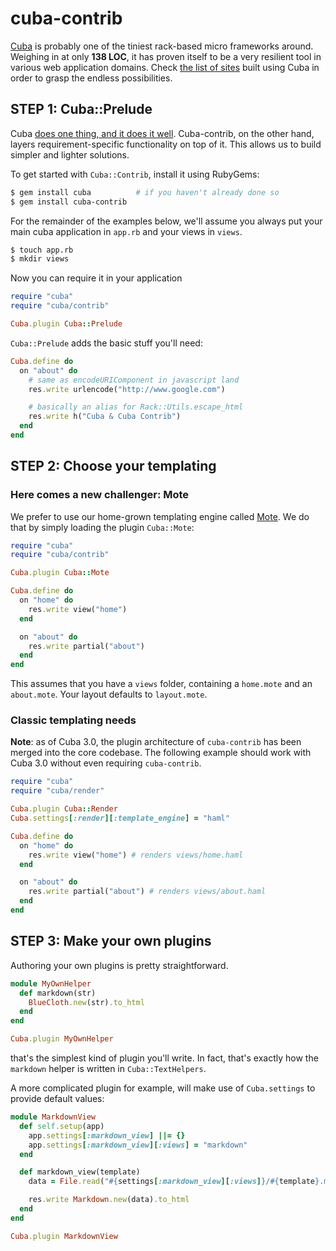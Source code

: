 # cuba-contrib

[Cuba][cuba] is probably one of the tiniest rack-based micro
frameworks around. Weighing in at only __138 LOC__, it has proven
itself to be a very resilient tool in various web application domains.
Check [the list of sites][cuba] built using Cuba in order to
grasp the endless possibilities.

## STEP 1: Cuba::Prelude

Cuba [does one thing, and it does it well][unix]. Cuba-contrib, on
the other hand, layers requirement-specific functionality on
top of it. This allows us to build simpler and lighter solutions.

To get started with `Cuba::Contrib`, install it using RubyGems:

``` bash
$ gem install cuba          # if you haven't already done so
$ gem install cuba-contrib
```

For the remainder of the examples below, we'll assume you
always put your main cuba application in `app.rb` and your
views in `views`.

``` bash
$ touch app.rb
$ mkdir views
```

Now you can require it in your application

``` ruby
require "cuba"
require "cuba/contrib"

Cuba.plugin Cuba::Prelude
```

`Cuba::Prelude` adds the basic stuff you'll need:

``` ruby
Cuba.define do
  on "about" do
    # same as encodeURIComponent in javascript land
    res.write urlencode("http://www.google.com")

    # basically an alias for Rack::Utils.escape_html
    res.write h("Cuba & Cuba Contrib")
  end
end
```

## STEP 2: Choose your templating

### Here comes a new challenger: Mote

We prefer to use our home-grown templating engine called
[Mote][mote]. We do that by simply loading the plugin `Cuba::Mote`:

``` ruby
require "cuba"
require "cuba/contrib"

Cuba.plugin Cuba::Mote

Cuba.define do
  on "home" do
    res.write view("home")
  end

  on "about" do
    res.write partial("about")
  end
end
```

This assumes that you have a `views` folder, containing a `home.mote`
and an `about.mote`. Your layout defaults to `layout.mote`.

### Classic templating needs

**Note**: as of Cuba 3.0, the plugin architecture of `cuba-contrib` has
been merged into the core codebase. The following example should work with
Cuba 3.0 without even requiring `cuba-contrib`.

``` ruby
require "cuba"
require "cuba/render"

Cuba.plugin Cuba::Render
Cuba.settings[:render][:template_engine] = "haml"

Cuba.define do
  on "home" do
    res.write view("home") # renders views/home.haml
  end

  on "about" do
    res.write partial("about") # renders views/about.haml
  end
end
```

## STEP 3: Make your own plugins

Authoring your own plugins is pretty straightforward.

``` ruby
module MyOwnHelper
  def markdown(str)
    BlueCloth.new(str).to_html
  end
end

Cuba.plugin MyOwnHelper
```

that's the simplest kind of plugin you'll write. In fact,
that's exactly how the `markdown` helper is written in
`Cuba::TextHelpers`.

A more complicated plugin for example, will make use of
`Cuba.settings` to provide default values:

``` ruby
module MarkdownView
  def self.setup(app)
    app.settings[:markdown_view] ||= {}
    app.settings[:markdown_view][:views] = "markdown"
  end

  def markdown_view(template)
    data = File.read("#{settings[:markdown_view][:views]}/#{template}.markdown")

    res.write Markdown.new(data).to_html
  end
end

Cuba.plugin MarkdownView
```

[cuba]: http://cuba.is
[mote]: http://github.com/soveran/mote
[unix]: http://en.wikipedia.org/wiki/Unix_philosophy
